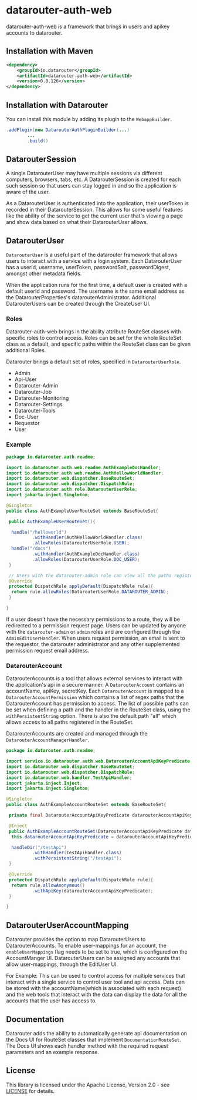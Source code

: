 # datarouter-auth-web

datarouter-auth-web is a framework that brings in users and apikey accounts to datarouter.

## Installation with Maven

```xml
<dependency>
	<groupId>io.datarouter</groupId>
	<artifactId>datarouter-auth-web</artifactId>
	<version>0.0.126</version>
</dependency>
```

## Installation with Datarouter

You can install this module by adding its plugin to the `WebappBuilder`.

```java
.addPlugin(new DatarouterAuthPluginBuilder(...)
		...
		.build()
```

## DatarouterSession

A single DatarouterUser may have multiple sessions via different computers, browsers, tabs, etc.  A DatarouterSession
 is created for each such session so that users can stay logged in and so the application is aware of the user.

As a DatarouterUser is authenticated into the application, their userToken is recorded in their DatarouterSession.
This allows for some useful features like the ability of the service to get the current user that's viewing a page
 and show data based on what their DatarouterUser allows.  


## DatarouterUser

`DatarouterUser` is a useful part of the datarouter framework that allows users to interact with a service with a login
 system.  Each DatarouterUser has a userId, username, userToken, passwordSalt, passwordDigest, amongst other metadata
 fields. 

When the application runs for the first time, a default user is created with a default userId and password.  The
 username is the same email address as the DatarouterProperties's datarouterAdministrator. Additional DatarouterUsers
 can be created through the CreateUser UI.

### Roles

Datarouter-auth-web brings in the ability attribute RouteSet classes with specific roles to control access.
Roles can be set for the whole RouteSet class as a default,
and specific paths within the RouteSet class can be given additional Roles. 

Datarouter brings a default set of roles, specified in `DatarouterUserRole`.
- Admin
- Api-User
- Datarouter-Admin
- Datarouter-Job
- Datarouter-Monitoring
- Datarouter-Settings
- Datarouter-Tools
- Doc-User
- Requestor
- User

### Example

```java
package io.datarouter.auth.readme;

import io.datarouter.auth.web.readme.AuthExampleDocHandler;
import io.datarouter.auth.web.readme.AuthHellowWorldHandler;
import io.datarouter.web.dispatcher.BaseRouteSet;
import io.datarouter.web.dispatcher.DispatchRule;
import io.datarouter.auth.role.DatarouterUserRole;
import jakarta.inject.Singleton;

@Singleton
public class AuthExampleUserRouteSet extends BaseRouteSet{

 public AuthExampleUserRouteSet(){

  handle("/helloworld")
          .withHandler(AuthHellowWorldHandler.class)
          .allowRoles(DatarouterUserRole.USER);
  handle("/docs")
          .withHandler(AuthExampleDocHandler.class)
          .allowRoles(DatarouterUserRole.DOC_USER);
 }

 // Users with the datarouter-admin role can view all the paths registered in this RouteSet
 @Override
 protected DispatchRule applyDefault(DispatchRule rule){
  return rule.allowRoles(DatarouterUserRole.DATAROUTER_ADMIN);
 }

}
```

If a user doesn't have the necessary permissions to a route, they will be redirected to a permission request page.
Users can be updated by anyone with the `datarouter-admin` or `admin` roles and are configured through the
 `AdminEditUserHandler`. When users request permission, an email is sent to the requestor, the datarouter administrator
 and any other supplemented permission request email address. 


### DatarouterAccount

DatarouterAccounts is a tool that allows external services to interact with the application's api in a secure manner.
 A `DatarouterAccount` contains an accountName, apiKey, secretKey.  Each `DatarouterAccount` is mapped to a
 `DatarouterAccountPermission` which contains a list of regex paths that the DatarouterAccount has permission to access.
 The list of possible paths can be set when defining a path and the handler in the RouteSet class, using the
 `withPersistentString` option.  There is also the default path "all" which allows access to all paths registered in
 the RouteSet. 

DatarouterAccounts are created and managed through the `DatarouterAccountManagerHandler`.

```java
package io.datarouter.auth.readme;

import service.io.datarouter.auth.web.DatarouterAccountApiKeyPredicate;
import io.datarouter.web.dispatcher.BaseRouteSet;
import io.datarouter.web.dispatcher.DispatchRule;
import io.datarouter.web.handler.TestApiHandler;
import jakarta.inject.Inject;
import jakarta.inject.Singleton;

@Singleton
public class AuthExampleAccountRouteSet extends BaseRouteSet{

 private final DatarouterAccountApiKeyPredicate datarouterAccountApiKeyPredicate;

 @Inject
 public AuthExampleAccountRouteSet(DatarouterAccountApiKeyPredicate datarouterAccountApiKeyPredicate){
  this.datarouterAccountApiKeyPredicate = datarouterAccountApiKeyPredicate;

  handleDir("/testApi")
          .withHandler(TestApiHandler.class)
          .withPersistentString("/testApi");
 }

 @Override
 protected DispatchRule applyDefault(DispatchRule rule){
  return rule.allowAnonymous()
          .withApiKey(datarouterAccountApiKeyPredicate);
 }

}
```

## DatarouterUserAccountMapping
Datarouter provides the option to map DatarouterUsers to DatarouterAccounts. To enable user-mappings for an account,
 the `enableUserMappings` flag needs to be set to true, which is configured on the AccountManger UI. DatarouterUsers
 can be assigned any accounts that allow user-mappings, through the EditUser UI.

For Example:
This can be used to control access for multiple services that interact with a single service to control user tool and
 api access.  Data can be stored with the accountName(which is associated with each request) and the web tools that
 interact with the data can display the data for all the accounts that the user has access to.


## Documentation
Datarouter adds the ability to automatically generate api documentation on the Docs UI for RouteSet classes that
 implement `DocumentationRouteSet`.  The Docs UI shows each handler method with the required request parameters and
 an example response.


## License

This library is licensed under the Apache License, Version 2.0 - see [LICENSE](../LICENSE) for details.
